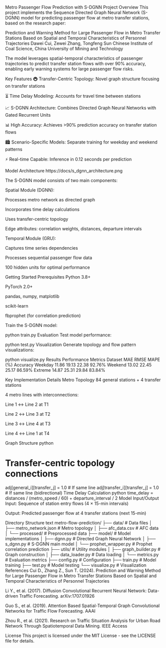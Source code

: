 Metro Passenger Flow Prediction with S-DGNN
Project Overview
This project implements the Sequence Directed Graph Neural Network (S-DGNN) model for predicting passenger flow at metro transfer stations, based on the research paper:

Prediction and Warning Method for Large Passenger Flow in Metro Transfer Stations Based on Spatial and Temporal Characteristics of Personnel Trajectories
Dawei Cui, Zewei Zhang, Tongfeng Sun
Chinese Institute of Coal Science, China University of Mining and Technology

The model leverages spatial-temporal characteristics of passenger trajectories to predict transfer station flows with over 90% accuracy, enabling early warning systems for large passenger flow risks.

Key Features
🚇 Transfer-Centric Topology: Novel graph structure focusing on transfer stations

⏳ Time Delay Modeling: Accounts for travel time between stations

📈 S-DGNN Architecture: Combines Directed Graph Neural Networks with Gated Recurrent Units

📊 High Accuracy: Achieves >90% prediction accuracy on transfer station flows

🏙️ Scenario-Specific Models: Separate training for weekday and weekend patterns

⚡ Real-time Capable: Inference in 0.12 seconds per prediction

Model Architecture
https://docs/s_dgnn_architecture.png

The S-DGNN model consists of two main components:

Spatial Module (DGNN):

Processes metro network as directed graph

Incorporates time delay calculations

Uses transfer-centric topology

Edge attributes: correlation weights, distances, departure intervals

Temporal Module (GRU):

Captures time series dependencies

Processes sequential passenger flow data

100 hidden units for optimal performance

Getting Started
Prerequisites
Python 3.8+

PyTorch 2.0+

pandas, numpy, matplotlib

scikit-learn

fbprophet (for correlation prediction)




Train the S-DGNN model:


python train.py
Evaluation
Test model performance:


python test.py
Visualization
Generate topology and flow pattern visualizations:


python visualize.py
Results
Performance Metrics
Dataset	MAE	RMSE	MAPE (%)	Accuracy
Weekday	11.86	19.13	22.38	92.76%
Weekend	13.02	22.45	25.17	86.59%
Extreme	14.87	25.31	29.84	83.84%

Key Implementation Details
Metro Topology
84 general stations + 4 transfer stations

4 metro lines with interconnections:

Line 1 ↔ Line 2 at T1

Line 2 ↔ Line 3 at T2

Line 3 ↔ Line 4 at T3

Line 4 ↔ Line 1 at T4

Graph Structure
python
# Transfer-centric topology connections
adj[general_i][transfer_j] = 1.0  # If same line
adj[transfer_i][transfer_j] = 1.0 # If same line (bidirectional)
Time Delay Calculation
python
time_delay = distances / (metro_speed / 60) + departure_interval / 2
Model Input/Output
Input: Sequence of station entry flows (4 × 15-min intervals)

Output: Predicted passenger flow at 4 transfer stations (next 15-min)

Directory Structure
text
metro-flow-prediction/
├── data/                   # Data files
│   ├── metro_network.json  # Metro topology
│   ├── afc_data.csv        # AFC data
│   └── processed/          # Preprocessed data
├── model/                  # Model implementations
│   ├── dgnn.py             # Directed Graph Neural Network
│   ├── s_dgnn.py           # S-DGNN main model
│   └── prophet_wrapper.py  # Prophet correlation prediction
├── utils/                  # Utility modules
│   ├── graph_builder.py    # Graph construction
│   ├── data_loader.py      # Data loading
│   └── metrics.py          # Evaluation metrics
├── config.py               # Configuration
├── train.py                # Model training
├── test.py                 # Model testing
└── visualize.py            # Visualization
References
Cui D., Zhang Z., Sun T. (2024). Prediction and Warning Method for Large Passenger Flow in Metro Transfer Stations Based on Spatial and Temporal Characteristics of Personnel Trajectories

Li Y., et al. (2017). Diffusion Convolutional Recurrent Neural Network: Data-driven Traffic Forecasting. arXiv:1707.01926

Guo S., et al. (2019). Attention Based Spatial-Temporal Graph Convolutional Networks for Traffic Flow Forecasting. AAAI

Zhou R., et al. (2021). Research on Traffic Situation Analysis for Urban Road Network Through Spatiotemporal Data Mining. IEEE Access

License
This project is licensed under the MIT License - see the LICENSE file for details.



